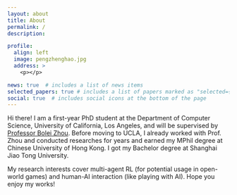 ```yaml
---
layout: about
title: About
permalink: /
description: 

profile:
  align: left
  image: pengzhenghao.jpg
  address: >
    <p></p>

news: true  # includes a list of news items
selected_papers: true # includes a list of papers marked as "selected={true}"
social: true  # includes social icons at the bottom of the page
---
```


Hi there! I am a first-year PhD student at the Department of Computer Science, University of California, Los Angeles, and will be supervised by [Professor Bolei Zhou](https://boleizhou.github.io).
Before moving to UCLA, I already worked with Prof. Zhou and conducted researches for years and earned my MPhil degree at Chinese University of Hong Kong. I got my Bachelor degree at Shanghai Jiao Tong University. 


My research interests cover multi-agent RL (for potential usage in open-world games) and human-AI interaction (like playing with AI). 
Hope you enjoy my works!

